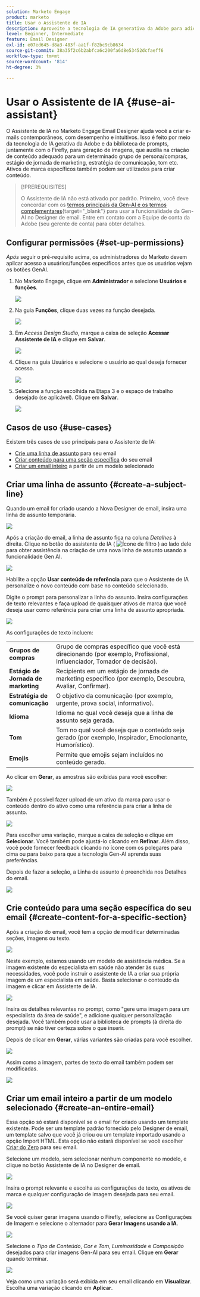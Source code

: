 ```yaml
---
solution: Marketo Engage
product: marketo
title: Usar o Assistente de IA
description: Aproveite a tecnologia de IA generativa da Adobe para adicionar texto e/ou imagens úteis a emails.
level: Beginner, Intermediate
feature: Email Designer
exl-id: e07ed645-d8a3-483f-aa1f-f82bc9cb8634
source-git-commit: 38a35f2c6b2abfca6c200fa6d8e53452dcfaeff6
workflow-type: tm+mt
source-wordcount: '814'
ht-degree: 3%

---
```


# Usar o Assistente de IA {#use-ai-assistant}

O Assistente de IA no Marketo Engage Email Designer ajuda você a criar e-mails contemporâneos, com desempenho e intuitivos. Isso é feito por meio da tecnologia de IA gerativa da Adobe e da biblioteca de prompts, juntamente com o Firefly, para geração de imagens, que auxilia na criação de conteúdo adequado para um determinado grupo de persona/compras, estágio de jornada de marketing, estratégia de comunicação, tom etc. Ativos de marca específicos também podem ser utilizados para criar conteúdo.

>[!PREREQUISITES]
>
>O Assistente de IA não está ativado por padrão. Primeiro, você deve concordar com os [termos principais da Gen-AI e os termos complementares](https://www.adobe.com/legal/terms/enterprise-licensing/genai-ww.html){target="_blank"} para usar a funcionalidade da Gen-AI no Designer de email. Entre em contato com a Equipe de conta da Adobe (seu gerente de conta) para obter detalhes.

## Configurar permissões {#set-up-permissions}

_Após_ seguir o pré-requisito acima, os administradores do Marketo devem aplicar acesso a usuários/funções específicos antes que os usuários vejam os botões GenAI.

1. No Marketo Engage, clique em **Administrador** e selecione **Usuários e funções**.

   ![](assets/use-the-ai-assistant-0a.png)

1. Na guia **Funções**, clique duas vezes na função desejada.

   ![](assets/use-the-ai-assistant-0b.png)

1. Em _Access Design Studio_, marque a caixa de seleção **Acessar Assistente de IA** e clique em **Salvar**.

   ![](assets/use-the-ai-assistant-0c.png)

1. Clique na guia Usuários e selecione o usuário ao qual deseja fornecer acesso.

   ![](assets/use-the-ai-assistant-0d.png)

1. Selecione a função escolhida na Etapa 3 e o espaço de trabalho desejado (se aplicável). Clique em **Salvar**.

   ![](assets/use-the-ai-assistant-0e.png)

## Casos de uso {#use-cases}

Existem três casos de uso principais para o Assistente de IA:

* [Crie uma linha de assunto](#create-a-subject-line) para seu email
* [Criar conteúdo para uma seção específica](#create-content-for-a-specific-section) do seu email
* [Criar um email inteiro](#create-an-entire-email) a partir de um modelo selecionado

## Criar uma linha de assunto {#create-a-subject-line}

Quando um email for criado usando a Nova Designer de email, insira uma linha de assunto temporária.

![](assets/use-the-ai-assistant-1.png)

Após a criação do email, a linha de assunto fica na coluna _Detalhes_ à direita. Clique no botão do assistente de IA ( ![Ícone de filtro](assets/icon-ai-assistant.png) ) ao lado dele para obter assistência na criação de uma nova linha de assunto usando a funcionalidade Gen AI.

![](assets/use-the-ai-assistant-2.png)

Habilite a opção **Usar conteúdo de referência** para que o Assistente de IA personalize o novo conteúdo com base no conteúdo selecionado.

Digite o prompt para personalizar a linha do assunto. Insira configurações de texto relevantes e faça upload de quaisquer ativos de marca que você deseja usar como referência para criar uma linha de assunto apropriada.

![](assets/use-the-ai-assistant-3.png)

As configurações de texto incluem:

<table><tbody>
  <tr>
    <td style="width:25%"><b>Grupos de compras</b></td>
    <td>Grupo de compras específico que você está direcionando (por exemplo, Profissional, Influenciador, Tomador de decisão).</td>
  </tr>
  <tr>
    <td style="width:25%"><b>Estágio de Jornada de marketing</b></td>
    <td>Recipients em um estágio de jornada de marketing específico (por exemplo, Descubra, Avaliar, Confirmar).</td>
  </tr>
  <tr>
    <td style="width:25%"><b>Estratégia de comunicação</b></td>
    <td>O objetivo da comunicação (por exemplo, urgente, prova social, informativo).</td>
  </tr>
  <tr>
    <td style="width:25%"><b>Idioma</b></td>
    <td>Idioma no qual você deseja que a linha de assunto seja gerada.</td>
  </tr>
  <tr>
    <td style="width:25%"><b>Tom</b></td>
    <td>Tom no qual você deseja que o conteúdo seja gerado (por exemplo, Inspirador, Emocionante, Humorístico).</td>
  </tr>
  <tr>
    <td style="width:25%"><b>Emojis</b></td>
    <td>Permite que emojis sejam incluídos no conteúdo gerado.</td>
  </tr>
</tbody>
</table>

Ao clicar em **Gerar**, as amostras são exibidas para você escolher:

![](assets/use-the-ai-assistant-4.png)

Também é possível fazer upload de um ativo da marca para usar o conteúdo dentro do ativo como uma referência para criar a linha de assunto.

![](assets/use-the-ai-assistant-5.png)

Para escolher uma variação, marque a caixa de seleção e clique em **Selecionar**. Você também pode ajustá-lo clicando em **Refinar**. Além disso, você pode fornecer feedback clicando no ícone com os polegares para cima ou para baixo para que a tecnologia Gen-AI aprenda suas preferências.

Depois de fazer a seleção, a Linha de assunto é preenchida nos Detalhes do email.

![](assets/use-the-ai-assistant-6.png)

## Crie conteúdo para uma seção específica do seu email {#create-content-for-a-specific-section}

Após a criação do email, você tem a opção de modificar determinadas seções, imagens ou texto.

![](assets/use-the-ai-assistant-7.png)

Neste exemplo, estamos usando um modelo de assistência médica. Se a imagem existente do especialista em saúde não atender às suas necessidades, você pode instruir o assistente de IA a criar sua própria imagem de um especialista em saúde. Basta selecionar o conteúdo da imagem e clicar em Assistente de IA.

![](assets/use-the-ai-assistant-8.png)

Insira os detalhes relevantes no prompt, como &quot;gere uma imagem para um especialista da área de saúde&quot;, e adicione qualquer personalização desejada. Você também pode usar a biblioteca de prompts (à direita do prompt) se não tiver certeza sobre o que inserir.

Depois de clicar em **Gerar**, várias variantes são criadas para você escolher.

![](assets/use-the-ai-assistant-9.png)

Assim como a imagem, partes de texto do email também podem ser modificadas.

![](assets/use-the-ai-assistant-10.png)

## Criar um email inteiro a partir de um modelo selecionado {#create-an-entire-email}

Essa opção só estará disponível se o email for criado usando um template existente. Pode ser um template padrão fornecido pelo Designer de email, um template salvo que você já criou ou um template importado usando a opção Import HTML. Esta opção não estará disponível se você escolher [Criar do Zero](/help/marketo/product-docs/email-marketing/email-designer/email-authoring.md#design-from-scratch) para seu email.

Selecione um modelo, sem selecionar nenhum componente no modelo, e clique no botão Assistente de IA no Designer de email.

![](assets/use-the-ai-assistant-11.png)

Insira o prompt relevante e escolha as configurações de texto, os ativos de marca e qualquer configuração de imagem desejada para seu email.

![](assets/use-the-ai-assistant-12.png)

Se você quiser gerar imagens usando o Firefly, selecione as Configurações de Imagem e selecione o alternador para **Gerar Imagens usando a IA**.

![](assets/use-the-ai-assistant-13.png)

Selecione o _Tipo de Conteúdo_, _Cor e Tom_, _Luminosidade_ e _Composição_ desejados para criar imagens Gen-AI para seu email. Clique em **Gerar** quando terminar.

![](assets/use-the-ai-assistant-14.png)

Veja como uma variação será exibida em seu email clicando em **Visualizar**. Escolha uma variação clicando em **Aplicar**.
